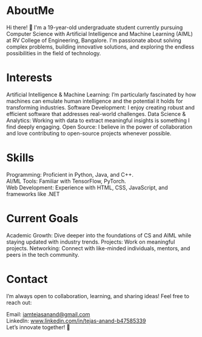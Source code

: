 # AboutMe
Hi there! 👋 I'm a 19-year-old undergraduate student currently pursuing Computer Science with Artificial Intelligence and Machine Learning (AIML) at RV College of Engineering, Bangalore. I'm passionate about solving complex problems, building innovative solutions, and exploring the endless possibilities in the field of technology.

# Interests
Artificial Intelligence & Machine Learning: I’m particularly fascinated by how machines can emulate human intelligence and the potential it holds for transforming industries.
Software Development: I enjoy creating robust and efficient software that addresses real-world challenges.
Data Science & Analytics: Working with data to extract meaningful insights is something I find deeply engaging.
Open Source: I believe in the power of collaboration and love contributing to open-source projects whenever possible.

# Skills
Programming: Proficient in Python, Java, and C++.<br>
AI/ML Tools: Familiar with TensorFlow, PyTorch.<br>
Web Development: Experience with HTML, CSS, JavaScript, and frameworks like .NET

# Current Goals
Academic Growth: Dive deeper into the foundations of CS and AIML while staying updated with industry trends.
Projects: Work on meaningful projects.
Networking: Connect with like-minded individuals, mentors, and peers in the tech community.

# Contact
I’m always open to collaboration, learning, and sharing ideas! Feel free to reach out:<br>

Email: iamtejasanand@gmail.com<br>
LinkedIn: www.linkedin.com/in/tejas-anand-b47585339<br>
Let’s innovate together! 🚀
